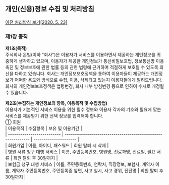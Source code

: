 ## 개인(신용)정보 수집 및 처리방침 
[이전 처리방침 보기[2020. 5. 23]](https://onvit.github.io/terms/step1)

### 제1장 총칙
**제1조(목적)**<br>
  주식회사 온빛(이하 "회사")은 이용자가 서비스를 이용하면서 제공하는 개인정보를 귀중하게 생각하고 있으며, 이용자가 제공한 개인정보가 통신비밀보호법, 정보통신망 이용촉진 및 정보보호에 관한 법률 등의 관련 법령에 근거하여 적절하게 보호될 수 있도록 최선을 다하고 있습니다.
 회사는 개인정보보호정책을 통하여 이용자들이 제공하는 개인정보가 어떠한 용도와 방식으로 수집, 이용, 삭제되고 있는지 이용자들에게 알려드립니다.
 회사의 개인정보보호정책은 법령변경, 회사 내부 방침변경 등으로 인하여 수시로 개정될 수 있습니다.

**제2조(수집하는 개인정보의 항목, 이용목적 및 수집방법)**<br>
  이용자가 기본적인 서비스 이용을 위한 필수 정보와 이용자 각자의 기호와 필요에 맞는 서비스를 제공받기 위한 선택 정보를 입력해야 합니다.<br>
  ① 회원<br>
| 이용목적                   | 수집항목                                                     | 보유 및 이용기간      |<br>
| -------------------------- | ------------------------------------------------------------ | --------------------- |<br>
| 회원가입                   | 이름, 아이디, 패스워드                                       | 회원 탈퇴 시 삭제     |<br>
| 병원 서류 청구 대행 서비스 | 이름, 주민등록번호, 병원명, 진료과명, 진료일, 필요 서류      | 회원 탈퇴 후 30일까지 |<br>
| 보험금 청구 대행 서비스    | 이름, 주민등록번호, 연락처, 직장정보, 보험사, 계약자 이름, 계약자 주민등록번호, 주민등록증 앞면, 사고 일시, 사고 경위, 진단명 | 회원 탈퇴 후 30일까지 |<br>

